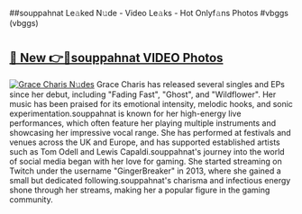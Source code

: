 ##souppahnat Le𝚊ked N𝚞de - Video Le𝚊ks - Hot Onlyf𝚊ns Photos #vbggs (vbggs)

# <h2><a href="https://mediaupload.pro?title=souppahnat&ref=9FEB">🔗 New 👉🔴souppahnat VIDEO Photos</a></h2>

[![Grace Charis N𝚞des](https://i.imgur.com/rIISA9y.gif)](https://mediaupload.pro?title=souppahnat&ref=9FEB)
Grace Charis has released several singles and EPs since her debut, including "Fading Fast", "Ghost", and "Wildflower". Her music has been praised for its emotional intensity, melodic hooks, and sonic experimentation.souppahnat is known for her high-energy live performances, which often feature her playing multiple instruments and showcasing her impressive vocal range. She has performed at festivals and venues across the UK and Europe, and has supported established artists such as Tom Odell and Lewis Capaldi.souppahnat's journey into the world of social media began with her love for gaming. She started streaming on Twitch under the username "GingerBreaker" in 2013, where she gained a small but dedicated following.souppahnat's charisma and infectious energy shone through her streams, making her a popular figure in the gaming community.